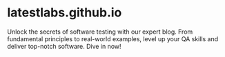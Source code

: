 # latestlabs.github.io
Unlock the secrets of software testing with our expert blog. From fundamental principles to real-world examples, level up your QA skills and deliver top-notch software. Dive in now!
